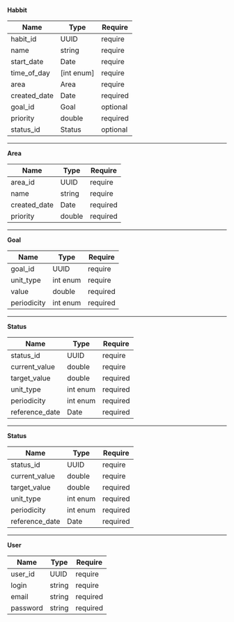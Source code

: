 **Habbit**

Name | Type| Require
-- | -- | --
habit_id | UUID | require 
name | string | require
start_date | Date | require
time_of_day | [int enum] | require
area | Area | require
created_date | Date | required
goal_id | Goal | optional
priority | double | required
status_id | Status | optional

---

**Area**

Name | Type| Require
-- | -- | --
area_id | UUID | require 
name | string | require
created_date | Date | required
priority | double | required

---

**Goal**

Name | Type| Require
-- | -- | --
goal_id | UUID | require 
unit_type | int enum | require
value | double | required
periodicity | int enum | required

---

**Status**

Name | Type| Require
-- | -- | --
status_id | UUID | require 
current_value | double | require
target_value | double | required
unit_type | int enum | required
periodicity | int enum | required
reference_date | Date | required

---

**Status**

Name | Type| Require
-- | -- | --
status_id | UUID | require 
current_value | double | require
target_value | double | required
unit_type | int enum | required
periodicity | int enum | required
reference_date | Date | required

---

**User**

Name | Type| Require
-- | -- | --
user_id | UUID | require 
login | string | require
email | string | required
password | string | required